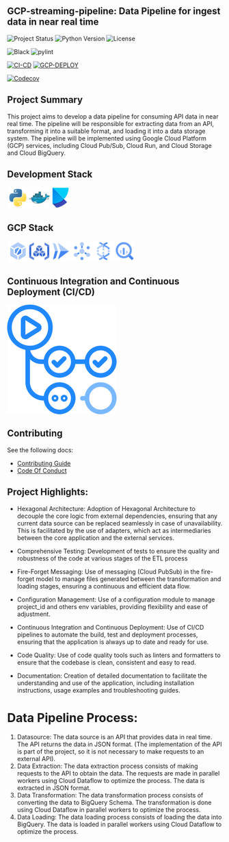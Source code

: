 ## GCP-streaming-pipeline: Data Pipeline for ingest data in near real time
![Project Status](https://img.shields.io/badge/status-development-yellow?style=for-the-badge&logo=github)
![Python Version](https://img.shields.io/badge/python-3.9-blue?style=for-the-badge&logo=python)
![License](https://img.shields.io/badge/license-MIT-blue?style=for-the-badge&logo=mit)


![Black](https://img.shields.io/badge/code%20style-black-000000.svg?style=for-the-badge&logo=python)
![pylint](https://img.shields.io/badge/pylint-10.00-green?style=for-the-badge&logo=python)

[![CI-CD](https://img.shields.io/github/actions/workflow/status/IvanildoBarauna/GCP-streaming-pipeline/CI-CD.yaml?&style=for-the-badge&logo=githubactions&cacheSeconds=60&label=CI-CD)](https://github.com/IvanildoBarauna/GCP-streaming-pipeline/actions/workflows/CI-CD.yml)
[![GCP-DEPLOY](https://img.shields.io/github/actions/workflow/status/IvanildoBarauna/GCP-streaming-pipeline/deploy-cloud-run.yaml?&style=for-the-badge&logo=githubactions&cacheSeconds=60&label=DOCKER-DEPLOY)](https://github.com/IvanildoBarauna/GCP-streaming-pipeline/actions/workflows/deploy-cloud-run.yaml)

[![Codecov](https://img.shields.io/codecov/c/github/IvanildoBarauna/GCP-streaming-pipeline?style=for-the-badge&logo=codecov)](https://app.codecov.io/gh/IvanildoBarauna/GCP-streaming-pipeline)

## Project Summary

This project aims to develop a data pipeline for consuming API data in near real time.
The pipeline will be responsible for extracting data from an API, transforming it into a suitable format, and loading it into a data storage system.
The pipeline will be implemented using Google Cloud Platform (GCP) services, including Cloud Pub/Sub, Cloud Run, and Cloud Storage and Cloud BigQuery.


## Development Stack

<img src="https://github.com/devicons/devicon/blob/master/icons/python/python-original.svg" Alt="Python" width="50" height="50"><img src="https://github.com/devicons/devicon/blob/master/icons/docker/docker-original.svg" Alt="Docker" width="50" height="50"><img src="https://github.com/devicons/devicon/blob/master/icons/poetry/poetry-original.svg" Alt="Poetry" width="50" height="50">

## GCP Stack
<img src="docs/icons/cloud-build.png" Alt="Cloud Build" width="50" height="50"><img src="docs/icons/artifact-registry.png" Alt="Artifact Registry" width="50" height="50"><img src="docs/icons/cloud-run.png" Alt="Cloud Run" width="50" height="50"><img src="docs/icons/pubsub.png" Alt="Pub/Sub" width="50" height="50"><img src="docs/icons/dataflow.png" Alt="Dataflow" width="50" height="50"><img src="docs/icons/bigquery.png" Alt="BigQuery" width="50" height="50">



## Continuous Integration and Continuous Deployment (CI/CD)
![Git](https://github.com/devicons/devicon/blob/master/icons/githubactions/githubactions-original.svg)


## Contributing

See the following docs:

- [Contributing Guide](https://github.com/IvanildoBarauna/GCP-streaming-pipeline/blob/main/CONTRIBUTING.md)
- [Code Of Conduct](https://github.com/IvanildoBarauna/GCP-streaming-pipeline/blob/main/CODE_OF_CONDUCT.md)

## Project Highlights:

- Hexagonal Architecture: Adoption of Hexagonal Architecture to decouple the core logic from external dependencies, ensuring that any current data source can be replaced seamlessly in case of unavailability. This is facilitated by the use of adapters, which act as intermediaries between the core application and the external services.

- Comprehensive Testing: Development of tests to ensure the quality and robustness of the code at various stages of the ETL process

- Fire-Forget Messaging: Use of messaging (Cloud PubSub) in the fire-forget model to manage files generated between the transformation and loading stages, ensuring a continuous and efficient data flow.

- Configuration Management: Use of a configuration module to manage project_id and others env variables, providing flexibility and ease of adjustment.

- Continuous Integration and Continuous Deployment: Use of CI/CD pipelines to automate the build, test and deployment processes, ensuring that the application is always up to date and ready for use.

- Code Quality: Use of code quality tools such as linters and formatters to ensure that the codebase is clean, consistent and easy to read.

- Documentation: Creation of detailed documentation to facilitate the understanding and use of the application, including installation instructions, usage examples and troubleshooting guides.


# Data Pipeline Process:

1. Datasource: The data source is an API that provides data in real time. The API returns the data in JSON format. (The implementation of the API is part of the project, so it is not necessary to make requests to an external API).
2. Data Extraction: The data extraction process consists of making requests to the API to obtain the data. The requests are made in parallel workers using Cloud Dataflow to optimize the process. The data is extracted in JSON format.
3. Data Transformation: The data transformation process consists of converting the data to BigQuery Schema. The transformation is done using Cloud Dataflow in parallel workers to optimize the process.
4. Data Loading: The data loading process consists of loading the data into BigQuery. The data is loaded in parallel workers using Cloud Dataflow to optimize the process.